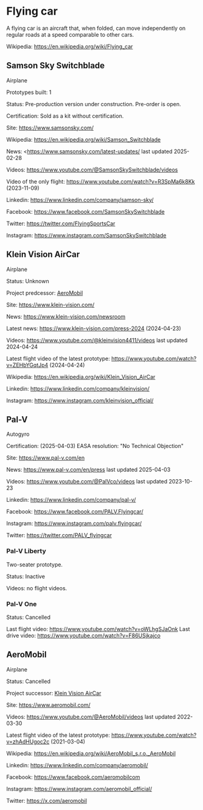 Flying car
==========

A flying car is an aircraft that, when folded, can move independently on regular roads at a speed comparable to other cars.

Wikipedia: <https://en.wikipedia.org/wiki/Flying_car>



## Samson Sky Switchblade

Airplane

Prototypes built: 1

Status: Pre-production version under construction. Pre-order is open.

Certification: Sold as a kit without certification.

Site: <https://www.samsonsky.com/>

Wikipedia: <https://en.wikipedia.org/wiki/Samson_Switchblade>

News: <https://www.samsonsky.com/latest-updates/ last updated 2025-02-28

Videos: <https://www.youtube.com/@SamsonSkySwitchblade/videos>

Video of the only flight: <https://www.youtube.com/watch?v=R3SpMa6k8Kk> (2023-11-09)

Linkedin: <https://www.linkedin.com/company/samson-sky/>

Facebook: <https://www.facebook.com/SamsonSkySwitchblade>

Twitter: <https://twitter.com/FlyingSportsCar>

Instagram: <https://www.instagram.com/SamsonSkySwitchblade>



## Klein Vision AirCar

Airplane

Status: Unknown

Project predcessor: [AeroMobil](#aeromobil)

Site: <https://www.klein-vision.com/>

News: <https://www.klein-vision.com/newsroom>

Latest news: <https://www.klein-vision.com/press-2024> (2024-04-23) 

Videos: <https://www.youtube.com/@kleinvision4411/videos> last updated 2024-04-24

Latest flight video of the latest prototype: <https://www.youtube.com/watch?v=ZEHbYGqtJp4> (2024-04-24) 

Wikipedia: <https://en.wikipedia.org/wiki/Klein_Vision_AirCar>

Linkedin: <https://www.linkedin.com/company/kleinvision/>

Instagram: <https://www.instagram.com/kleinvision_official/>



## Pal-V

Autogyro

Certification: (2025-04-03) EASA resolution: "No Technical Objection"

Site: <https://www.pal-v.com/en>

News: <https://www.pal-v.com/en/press> last updated 2025-04-03

Videos: <https://www.youtube.com/@PalVco/videos> last updated 2023-10-23

Linkedin: <https://www.linkedin.com/company/pal-v/>

Facebook: <https://www.facebook.com/PALV.Flyingcar/>

Instagram: <https://www.instagram.com/palv.flyingcar/>

Twitter: <https://twitter.com/PALV_flyingcar>


### Pal-V Liberty

Two-seater prototype.

Status: Inactive

Videos: no flight videos.


### Pal-V One

Status: Cancelled

Last flight video: <https://www.youtube.com/watch?v=oWLhgSJaOnk>
Last drive video: <https://www.youtube.com/watch?v=F86USjkajco>



## AeroMobil

Airplane

Status: Cancelled

Project successor: [Klein Vision AirCar](#klein-vision-aircar)

Site: <https://www.aeromobil.com/>

Videos: <https://www.youtube.com/@AeroMobil/videos> last updated 2022-03-30

Latest flight video of the latest prototype: <https://www.youtube.com/watch?v=zhAdHUgoc2c> (2021-03-04)

Wikipedia: <https://en.wikipedia.org/wiki/AeroMobil_s.r.o._AeroMobil>

Linkedin: <https://www.linkedin.com/company/aeromobil/>

Facebook: <https://www.facebook.com/aeromobilcom>

Instagram: <https://www.instagram.com/aeromobil_official/>

Twitter: <https://x.com/aeromobil>
